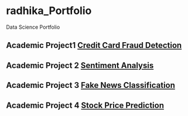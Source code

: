 # radhika_Portfolio
Data Science Portfolio
## Academic Project1 [Credit Card Fraud Detection](https://github.com/radhika-19/Credit_Card_Detection)
## Academic Project 2 [Sentiment Analysis](https://github.com/radhika-19/covid-19-sentiment-analysis)
## Academic Project 3 [Fake News Classification](https://github.com/radhika-19/FAKE-NEWS-CLASSIFIER)
## Academic Project 4 [Stock Price Prediction](https://github.com/radhika-19/StockPricePrediction)
